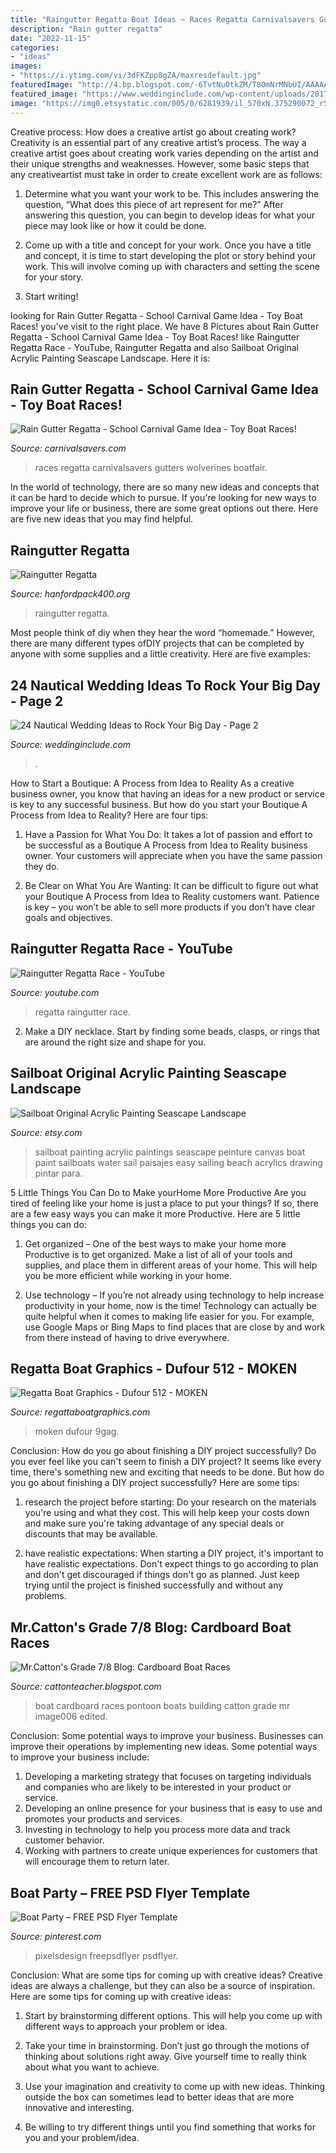 ```yaml
---
title: "Raingutter Regatta Boat Ideas ~ Races Regatta Carnivalsavers Gutters Wolverines Boatfair"
description: "Rain gutter regatta"
date: "2022-11-15"
categories:
- "ideas"
images:
- "https://i.ytimg.com/vi/3dFKZpp8gZA/maxresdefault.jpg"
featuredImage: "http://4.bp.blogspot.com/-6TvtNu0tkZM/T8OmNrMNbUI/AAAAAAAAAM0/_rUoRJem5wo/s1600/Image006_edited-1.jpg"
featured_image: "https://www.weddinginclude.com/wp-content/uploads/2017/08/Nautical-Centerpieces-by-Pom-Pom-Planning.jpg"
image: "https://img0.etsystatic.com/005/0/6281939/il_570xN.375290072_r511.jpg"
---
```



Creative process: How does a creative artist go about creating work?
Creativity is an essential part of any creative artist’s process. The way a creative artist goes about creating work varies depending on the artist and their unique strengths and weaknesses. However, some basic steps that any creativeartist must take in order to create excellent work are as follows:
1. Determine what you want your work to be. This includes answering the question, “What does this piece of art represent for me?” After answering this question, you can begin to develop ideas for what your piece may look like or how it could be done.

2. Come up with a title and concept for your work. Once you have a title and concept, it is time to start developing the plot or story behind your work. This will involve coming up with characters and setting the scene for your story.

3. Start writing!

	

		
looking for Rain Gutter Regatta - School Carnival Game Idea - Toy Boat Races! you've visit to the right place. We have 8 Pictures about Rain Gutter Regatta - School Carnival Game Idea - Toy Boat Races! like Raingutter Regatta Race - YouTube, Raingutter Regatta and also Sailboat Original Acrylic Painting Seascape Landscape. Here it is:
		
    
## Rain Gutter Regatta - School Carnival Game Idea - Toy Boat Races!

<img loading=lazy src="https://cdn11.bigcommerce.com/s-sjl48p9/product_images/uploaded_images/rain-gutter-boat-races-school-carnival-game.jpg" onerror="this.onerror=null;this.src='https://tse4.mm.bing.net/th?id=OIP.97DQLAupfOfSndfSPIF4ywHaFS&amp;pid=15.1';" alt="Rain Gutter Regatta - School Carnival Game Idea - Toy Boat Races!">

_Source: carnivalsavers.com_

>races regatta carnivalsavers gutters wolverines boatfair. 

	

In the world of technology, there are so many new ideas and concepts that it can be hard to decide which to pursue. If you're looking for new ways to improve your life or business, there are some great options out there. Here are five new ideas that you may find helpful.

    
## Raingutter Regatta

<img loading=lazy src="http://www.hanfordpack400.org/_Media/img_6395-2.jpeg" onerror="this.onerror=null;this.src='https://tse4.mm.bing.net/th?id=OIP.JnVZSVQXkkIPTUEUpjjuVAHaFP&amp;pid=15.1';" alt="Raingutter Regatta">

_Source: hanfordpack400.org_

>raingutter regatta. 

	

Most people think of diy when they hear the word “homemade.” However, there are many different types ofDIY projects that can be completed by anyone with some supplies and a little creativity. Here are five examples:

    
## 24 Nautical Wedding Ideas To Rock Your Big Day - Page 2

<img loading=lazy src="https://www.weddinginclude.com/wp-content/uploads/2017/08/Nautical-Centerpieces-by-Pom-Pom-Planning.jpg" onerror="this.onerror=null;this.src='https://tse3.mm.bing.net/th?id=OIP.Lp0zwvB108tKgwn-W4P7JQHaLH&amp;pid=15.1';" alt="24 Nautical Wedding Ideas to Rock Your Big Day - Page 2">

_Source: weddinginclude.com_

>. 

	

How to Start a Boutique: A Process from Idea to Reality
As a creative business owner, you know that having an ideas for a new product or service is key to any successful business. But how do you start your Boutique A Process from Idea to Reality? Here are four tips:
1. Have a Passion for What You Do: It takes a lot of passion and effort to be successful as a Boutique A Process from Idea to Reality business owner. Your customers will appreciate when you have the same passion they do.

2. Be Clear on What You Are Wanting: It can be difficult to figure out what your Boutique A Process from Idea to Reality customers want. Patience is key – you won’t be able to sell more products if you don’t have clear goals and objectives.


    
## Raingutter Regatta Race - YouTube

<img loading=lazy src="https://i.ytimg.com/vi/3dFKZpp8gZA/maxresdefault.jpg" onerror="this.onerror=null;this.src='https://tse1.mm.bing.net/th?id=OIP.BIpf__SCTSe8-eK-RuKeUAHaEK&amp;pid=15.1';" alt="Raingutter Regatta Race - YouTube">

_Source: youtube.com_

>regatta raingutter race. 

	

2. Make a DIY necklace. Start by finding some beads, clasps, or rings that are around the right size and shape for you.

    
## Sailboat Original Acrylic Painting Seascape Landscape

<img loading=lazy src="https://img0.etsystatic.com/005/0/6281939/il_570xN.375290072_r511.jpg" onerror="this.onerror=null;this.src='https://tse1.mm.bing.net/th?id=OIP.exr-_da_yYTOhno4Gy1PKgHaKX&amp;pid=15.1';" alt="Sailboat Original Acrylic Painting Seascape Landscape">

_Source: etsy.com_

>sailboat painting acrylic paintings seascape peinture canvas boat paint sailboats water sail paisajes easy sailing beach acrylics drawing pintar para. 

	

5 Little Things You Can Do to Make yourHome More Productive
Are you tired of feeling like your home is just a place to put your things? If so, there are a few easy ways you can make it more Productive. Here are 5 little things you can do:
1. Get organized – One of the best ways to make your home more Productive is to get organized. Make a list of all of your tools and supplies, and place them in different areas of your home. This will help you be more efficient while working in your home.

2. Use technology – If you’re not already using technology to help increase productivity in your home, now is the time! Technology can actually be quite helpful when it comes to making life easier for you. For example, use Google Maps or Bing Maps to find places that are close by and work from there instead of having to drive everywhere.


    
## Regatta Boat Graphics - Dufour 512 - MOKEN

<img loading=lazy src="https://pro2-bar-s3-cdn-cf2.myportfolio.com/63974dfe28b51c2da5d5a54202c6d7c4/365159f0-ca5c-4d9d-b39b-3bd3ca893ac1_rw_1200.jpg?h=5341f6030526d4e0bbbfdc86f7bb8b05" onerror="this.onerror=null;this.src='https://tse4.mm.bing.net/th?id=OIP.jvgqdHpewAwoaR017FuA5QHaE7&amp;pid=15.1';" alt="Regatta Boat Graphics - Dufour 512 - MOKEN">

_Source: regattaboatgraphics.com_

>moken dufour 9gag. 

	

Conclusion: How do you go about finishing a DIY project successfully?
Do you ever feel like you can't seem to finish a DIY project? It seems like every time, there's something new and exciting that needs to be done. But how do you go about finishing a DIY project successfully? Here are some tips: 
1. research the project before starting: Do your research on the materials you're using and what they cost. This will help keep your costs down and make sure you're taking advantage of any special deals or discounts that may be available. 

2. have realistic expectations: When starting a DIY project, it's important to have realistic expectations. Don't expect things to go according to plan and don't get discouraged if things don't go as planned. Just keep trying until the project is finished successfully and without any problems. 


    
## Mr.Catton&#039;s Grade 7/8 Blog: Cardboard Boat Races

<img loading=lazy src="http://4.bp.blogspot.com/-6TvtNu0tkZM/T8OmNrMNbUI/AAAAAAAAAM0/_rUoRJem5wo/s1600/Image006_edited-1.jpg" onerror="this.onerror=null;this.src='https://tse1.mm.bing.net/th?id=OIP.R1gCUMg5ksGFg42wgiuugwAAAA&amp;pid=15.1';" alt="Mr.Catton&#039;s Grade 7/8 Blog: Cardboard Boat Races">

_Source: cattonteacher.blogspot.com_

>boat cardboard races pontoon boats building catton grade mr image006 edited. 

	

Conclusion: Some potential ways to improve your business.
Businesses can improve their operations by implementing new ideas. Some potential ways to improve your business include:
1. Developing a marketing strategy that focuses on targeting individuals and companies who are likely to be interested in your product or service.
2. Developing an online presence for your business that is easy to use and promotes your products and services.
3. Investing in technology to help you process more data and track customer behavior.
4. Working with partners to create unique experiences for customers that will encourage them to return later.

    
## Boat Party – FREE PSD Flyer Template

<img loading=lazy src="https://i.pinimg.com/originals/7d/74/e9/7d74e9ef3f4b898c69d4054c827e7caf.jpg" onerror="this.onerror=null;this.src='https://tse1.mm.bing.net/th?id=OIP.AQSu6YBgh3TnKp3gSunwSAHaKY&amp;pid=15.1';" alt="Boat Party – FREE PSD Flyer Template">

_Source: pinterest.com_

>pixelsdesign freepsdflyer psdflyer. 

	

Conclusion: What are some tips for coming up with creative ideas?
Creative ideas are always a challenge, but they can also be a source of inspiration. Here are some tips for coming up with creative ideas:
1. Start by brainstorming different options. This will help you come up with different ways to approach your problem or idea.

2. Take your time in brainstorming. Don’t just go through the motions of thinking about solutions right away. Give yourself time to really think about what you want to achieve.

3. Use your imagination and creativity to come up with new ideas. Thinking outside the box can sometimes lead to better ideas that are more innovative and interesting.

4. Be willing to try different things until you find something that works for you and your problem/idea.

